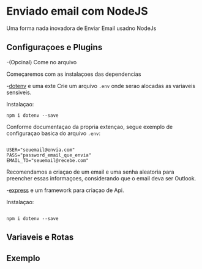 <h1>Enviado email com NodeJS</h1>
Uma forma nada inovadora de Enviar Email usadno NodeJs

<h2>Configuraçoes e Plugins</h2>
-(Opcinal) Come no arquivo 

Começaremos com as instalaçoes das dependencias

-[dotenv](https://www.npmjs.com/package/dotenv) e uma exte
Crie um arquivo <code>.env</code> onde serao alocadas as variaveis sensiveis.

Instalaçao:

<code>npm i dotenv --save</code>

Conforme documentaçao da propria extençao, segue exemplo de configuraçao basica do arquivo <code>.env</code>:

<code>
USER="seuemail@envia.com"
PASS="password_email_que_envia"
EMAIL_TO="seuemail@recebe.com"
</code>

Recomendamos a criaçao de um email e uma senha aleatoria para preencher essas informaçoes, considerando que o email deva ser Outlook.

-[express](https://expressjs.com/pt-br/) e um framework para criaçao de Api.

Instalaçao:

<code>
npm i dotenv --save
</code>



<h2>Variaveis e Rotas</h2>

<h2>Exemplo</h2>
